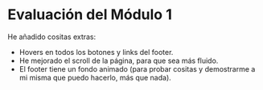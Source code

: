 # Evaluación del Módulo 1

He añadido cositas extras:
  - Hovers en todos los botones y links del footer. 
  - He mejorado el scroll de la página, para que sea más fluido.
  - El footer tiene un fondo animado (para probar cositas y demostrarme a mi misma que puedo hacerlo, más que nada).

